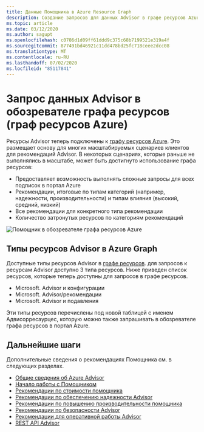 ```yaml
---
title: Данные Помощника в Azure Resource Graph
description: Создание запросов для данных Advisor в графе ресурсов Azure
ms.topic: article
ms.date: 03/12/2020
ms.author: sagupt
ms.openlocfilehash: c0786d1d09ff61ddd9c375c68b7199521e319a4f
ms.sourcegitcommit: 877491bd46921c11dd478bd25fc718ceee2dcc08
ms.translationtype: MT
ms.contentlocale: ru-RU
ms.lasthandoff: 07/02/2020
ms.locfileid: "85117841"
---
```

# <a name="query-for-advisor-data-in-resource-graph-explorer-azure-resource-graph"></a>Запрос данных Advisor в обозревателе графа ресурсов (граф ресурсов Azure)

Ресурсы Advisor теперь подключены к [графу ресурсов Azure](https://azure.microsoft.com/features/resource-graph/). Это размещает основу для многих масштабируемых сценариев клиентов для рекомендаций Advisor. В некоторых сценариях, которые раньше не выполнялись в масштабе, может быть достигнуто использование графа ресурсов:
* Предоставляет возможность выполнять сложные запросы для всех подписок в портал Azure
* Рекомендации, итоговые по типам категорий (например, надежности, производительности) и типам влияния (высокий, средний, низкий)
* Все рекомендации для конкретного типа рекомендации
* Количество затронутых ресурсов по категориям рекомендаций

![Помощник в обозревателе графа ресурсов Azure](./media/azure-resource-graph-1.png)  


## <a name="advisor-resource-types-in-azure-graph"></a>Типы ресурсов Advisor в Azure Graph

Доступные типы ресурсов Advisor в [графе ресурсов](https://docs.microsoft.com/azure/governance/resource-graph/). для запросов к ресурсам Advisor доступно 3 типа ресурсов. Ниже приведен список ресурсов, которые теперь доступны для запросов в графе ресурсов.
* Microsoft. Advisor и конфигурации
* Microsoft. Advisor/рекомендации
* Microsoft. Advisor и подавления

Эти типы ресурсов перечислены под новой таблицей с именем Адвисорресаурцес, которую можно также запрашивать в обозревателе графа ресурсов в портал Azure.


## <a name="next-steps"></a>Дальнейшие шаги

Дополнительные сведения о рекомендациях Помощника см. в следующих разделах.
* [Общие сведения об Azure Advisor](advisor-overview.md)
* [Начало работы с Помощником](advisor-get-started.md)
* [Рекомендации по стоимости помощника](advisor-cost-recommendations.md)
* [Рекомендации по обеспечению надежности Advisor](advisor-high-availability-recommendations.md)
* [Рекомендации по повышению производительности помощника](advisor-performance-recommendations.md)
* [Рекомендации по безопасности Advisor](advisor-security-recommendations.md)
* [Рекомендации для оперативной работы Advisor](advisor-operational-excellence-recommendations.md)
* [REST API Advisor](https://docs.microsoft.com/rest/api/advisor/)

